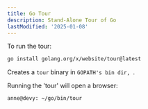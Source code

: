```yaml
---
title: Go Tour
description: Stand-Alone Tour of Go
lastModified: '2025-01-08'
---
```


To run the tour:

```bash
go install golang.org/x/website/tour@latest
```

Creates a `tour` binary in `GOPATH's bin dir, `.

Running the 'tour' will open a browser:

```bash
anne@devy: ~/go/bin/tour
```
